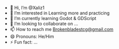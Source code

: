 - 👋 Hi, I’m @Xaliz1
- 👀 I’m interested in Learning more and practicing
- 🌱 I’m currently learning Godot & GDScript
- 💞️ I’m looking to collaborate on ...
- 📫 How to reach me Brokenbladestcg@gmail.com
- 😄 Pronouns: He/Him
- ⚡ Fun fact: ...

<!---
Xaliz1/Xaliz1 is a ✨ special ✨ repository because its `README.md` (this file) appears on your GitHub profile.
You can click the Preview link to take a look at your changes.
--->
